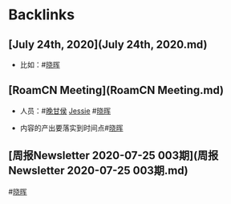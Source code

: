
# Backlinks
## [July 24th, 2020](July 24th, 2020.md)
- 比如：#[晓晖](晓晖.md)

## [RoamCN Meeting](RoamCN Meeting.md)
- 人员：#[晚甘侯](晚甘侯.md) [Jessie](Jessie.md) #[晓晖](晓晖.md)

- 内容的产出要落实到时间点#[晓晖](晓晖.md)

## [周报Newsletter 2020-07-25 003期](周报Newsletter 2020-07-25 003期.md)

#[晓晖](晓晖.md)

